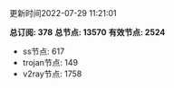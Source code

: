更新时间2022-07-29 11:21:01

**总订阅: 378**
**总节点: 13570**
**有效节点: 2524**
- ss节点: 617
- trojan节点: 149
- v2ray节点: 1758
